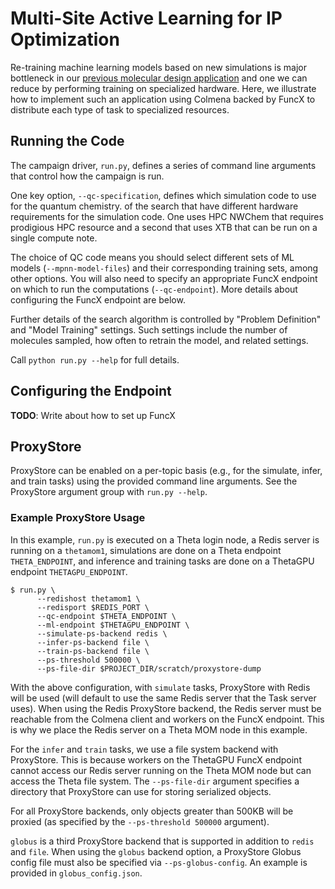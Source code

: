 # Multi-Site Active Learning for IP Optimization

Re-training machine learning models based on new simulations is major bottleneck in our [previous molecular design application](../ip-single-fidelity/README.md)
and one we can reduce by performing training on specialized hardware.
Here, we illustrate how to implement such an application using Colmena backed by FuncX to distribute each type of task to specialized resources.

## Running the Code

The campaign driver, `run.py`, defines a series of command line arguments that control how the campaign is run.

One key option, `--qc-specification`, defines which simulation code to use for the quantum chemistry. of the search that have different hardware requirements for the simulation code. 
One uses HPC NWChem that requires prodigious HPC resource 
and a second that uses XTB that can be run on a single compute note. 

The choice of QC code means you should select different sets of ML models (`--mpnn-model-files`) and their corresponding training sets, among other options.
You will also need to specify an appropriate FuncX endpoint on which to run the computations (``--qc-endpoint``).
More details about configuring the FuncX endpoint are below.

Further details of the search algorithm is controlled by "Problem Definition" and "Model Training" settings.
Such settings include the number of molecules sampled, how often to retrain the model, and related settings.

Call `python run.py --help` for full details.

## Configuring the Endpoint

**TODO**: Write about how to set up FuncX

## ProxyStore

ProxyStore can be enabled on a per-topic basis (e.g., for the simulate, infer, and train tasks) using the provided command line arguments.
See the ProxyStore argument group with `run.py --help`.

### Example ProxyStore Usage

In this example, `run.py` is executed on a Theta login node, a Redis server is running on a `thetamom1`, simulations are done on a Theta endpoint `THETA_ENDPOINT`, and inference and training tasks are done on a ThetaGPU endpoint `THETAGPU_ENDPOINT`.

```
$ run.py \
      --redishost thetamom1 \
      --redisport $REDIS_PORT \
      --qc-endpoint $THETA_ENDPOINT \
      --ml-endpoint $THETAGPU_ENDPOINT \
      --simulate-ps-backend redis \
      --infer-ps-backend file \
      --train-ps-backend file \
      --ps-threshold 500000 \
      --ps-file-dir $PROJECT_DIR/scratch/proxystore-dump
```

With the above configuration, with `simulate` tasks, ProxyStore with Redis will be used (will default to use the same Redis server that the Task server uses).
When using the Redis ProxyStore backend, the Redis server must be reachable from the Colmena client and workers on the FuncX endpoint.
This is why we place the Redis server on a Theta MOM node in this example.

For the `infer` and `train` tasks, we use a file system backend with ProxyStore.
This is because workers on the ThetaGPU FuncX endpoint cannot access our Redis server running on the Theta MOM node but can access the Theta file system.
The `--ps-file-dir` argument specifies a directory that ProxyStore can use for storing serialized objects.

For all ProxyStore backends, only objects greater than 500KB will be proxied (as specified by the `--ps-threshold 500000` argument).

`globus` is a third ProxyStore backend that is supported in addition to `redis` and `file`.
When using the `globus` backend option, a ProxyStore Globus config file must also be specified via `--ps-globus-config`.
An example is provided in `globus_config.json`.

